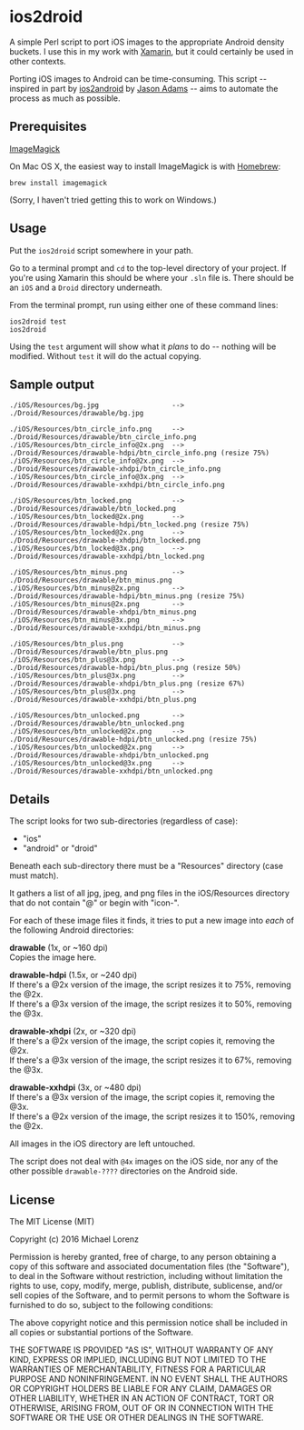 # ios2droid

A simple Perl script to port iOS images to the appropriate Android density buckets.
I use this in my work with [Xamarin](https://www.xamarin.com/), but it could certainly be used in other contexts.

Porting iOS images to Android can be time-consuming.
This script --
inspired in part by [ios2android](https://github.com/Ninjanetic/ios2android) by [Jason Adams](https://github.com/Ninjanetic) --
aims to automate the process as much as possible.


## Prerequisites

[ImageMagick](http://www.imagemagick.org/script/binary-releases.php)

On Mac OS X, the easiest way to install ImageMagick is with [Homebrew](http://brew.sh/):

    brew install imagemagick

(Sorry, I haven't tried getting this to work on Windows.)


## Usage

Put the `ios2droid` script somewhere in your path.

Go to a terminal prompt and `cd` to the top-level directory of your project.
If you're using Xamarin this should be where your `.sln` file is.
There should be an `iOS` and a `Droid` directory underneath.

From the terminal prompt, run using either one of these command lines:

    ios2droid test
    ios2droid

Using the `test` argument will show what it *plans* to do -- nothing will be modified.
Without `test` it will do the actual copying.


## Sample output

    ./iOS/Resources/bg.jpg                  -->  ./Droid/Resources/drawable/bg.jpg

    ./iOS/Resources/btn_circle_info.png     -->  ./Droid/Resources/drawable/btn_circle_info.png
    ./iOS/Resources/btn_circle_info@2x.png  -->  ./Droid/Resources/drawable-hdpi/btn_circle_info.png (resize 75%)
    ./iOS/Resources/btn_circle_info@2x.png  -->  ./Droid/Resources/drawable-xhdpi/btn_circle_info.png
    ./iOS/Resources/btn_circle_info@3x.png  -->  ./Droid/Resources/drawable-xxhdpi/btn_circle_info.png

    ./iOS/Resources/btn_locked.png          -->  ./Droid/Resources/drawable/btn_locked.png
    ./iOS/Resources/btn_locked@2x.png       -->  ./Droid/Resources/drawable-hdpi/btn_locked.png (resize 75%)
    ./iOS/Resources/btn_locked@2x.png       -->  ./Droid/Resources/drawable-xhdpi/btn_locked.png
    ./iOS/Resources/btn_locked@3x.png       -->  ./Droid/Resources/drawable-xxhdpi/btn_locked.png

    ./iOS/Resources/btn_minus.png           -->  ./Droid/Resources/drawable/btn_minus.png
    ./iOS/Resources/btn_minus@2x.png        -->  ./Droid/Resources/drawable-hdpi/btn_minus.png (resize 75%)
    ./iOS/Resources/btn_minus@2x.png        -->  ./Droid/Resources/drawable-xhdpi/btn_minus.png
    ./iOS/Resources/btn_minus@3x.png        -->  ./Droid/Resources/drawable-xxhdpi/btn_minus.png

    ./iOS/Resources/btn_plus.png            -->  ./Droid/Resources/drawable/btn_plus.png
    ./iOS/Resources/btn_plus@3x.png         -->  ./Droid/Resources/drawable-hdpi/btn_plus.png (resize 50%)
    ./iOS/Resources/btn_plus@3x.png         -->  ./Droid/Resources/drawable-xhdpi/btn_plus.png (resize 67%)
    ./iOS/Resources/btn_plus@3x.png         -->  ./Droid/Resources/drawable-xxhdpi/btn_plus.png

    ./iOS/Resources/btn_unlocked.png        -->  ./Droid/Resources/drawable/btn_unlocked.png
    ./iOS/Resources/btn_unlocked@2x.png     -->  ./Droid/Resources/drawable-hdpi/btn_unlocked.png (resize 75%)
    ./iOS/Resources/btn_unlocked@2x.png     -->  ./Droid/Resources/drawable-xhdpi/btn_unlocked.png
    ./iOS/Resources/btn_unlocked@3x.png     -->  ./Droid/Resources/drawable-xxhdpi/btn_unlocked.png


## Details

The script looks for two sub-directories (regardless of case):

* "ios"
* "android" or "droid"

Beneath each sub-directory there must be a "Resources" directory (case must match).

It gathers a list of all jpg, jpeg, and png files in the iOS/Resources directory
that do not contain "@" or begin with "icon-".

For each of these image files it finds, it tries to put a new image into *each* of the following Android directories:

**drawable** (1x, or ~160 dpi)<br/>
Copies the image here.<br/>

**drawable-hdpi** (1.5x, or ~240 dpi)<br/>
If there's a @2x version of the image, the script resizes it to 75%, removing the @2x.<br/>
If there's a @3x version of the image, the script resizes it to 50%, removing the @3x.<br/>

**drawable-xhdpi** (2x, or ~320 dpi)<br/>
If there's a @2x version of the image, the script copies it, removing the @2x.<br/>
If there's a @3x version of the image, the script resizes it to 67%, removing the @3x.<br/>

**drawable-xxhdpi** (3x, or ~480 dpi)<br/>
If there's a @3x version of the image, the script copies it, removing the @3x.<br/>
If there's a @2x version of the image, the script resizes it to 150%, removing the @2x.<br/>

All images in the iOS directory are left untouched.

The script does not deal with `@4x` images on the iOS side, nor any of the other possible `drawable-????` directories on the Android side.


## License

The MIT License (MIT)

Copyright (c) 2016 Michael Lorenz

Permission is hereby granted, free of charge, to any person obtaining a copy
of this software and associated documentation files (the "Software"), to deal
in the Software without restriction, including without limitation the rights
to use, copy, modify, merge, publish, distribute, sublicense, and/or sell
copies of the Software, and to permit persons to whom the Software is
furnished to do so, subject to the following conditions:

The above copyright notice and this permission notice shall be included in
all copies or substantial portions of the Software.

THE SOFTWARE IS PROVIDED "AS IS", WITHOUT WARRANTY OF ANY KIND, EXPRESS OR
IMPLIED, INCLUDING BUT NOT LIMITED TO THE WARRANTIES OF MERCHANTABILITY,
FITNESS FOR A PARTICULAR PURPOSE AND NONINFRINGEMENT. IN NO EVENT SHALL THE
AUTHORS OR COPYRIGHT HOLDERS BE LIABLE FOR ANY CLAIM, DAMAGES OR OTHER
LIABILITY, WHETHER IN AN ACTION OF CONTRACT, TORT OR OTHERWISE, ARISING FROM,
OUT OF OR IN CONNECTION WITH THE SOFTWARE OR THE USE OR OTHER DEALINGS IN
THE SOFTWARE.
